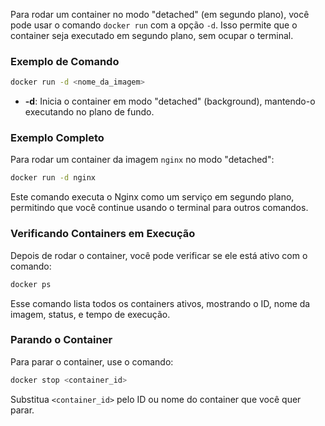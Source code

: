 Para rodar um container no modo "detached" (em segundo plano), você pode usar o comando `docker run` com a opção `-d`. Isso permite que o container seja executado em segundo plano, sem ocupar o terminal.

### Exemplo de Comando

```bash
docker run -d <nome_da_imagem>
```

- **-d**: Inicia o container em modo "detached" (background), mantendo-o executando no plano de fundo.

### Exemplo Completo

Para rodar um container da imagem `nginx` no modo "detached":

```bash
docker run -d nginx
```

Este comando executa o Nginx como um serviço em segundo plano, permitindo que você continue usando o terminal para outros comandos.

### Verificando Containers em Execução

Depois de rodar o container, você pode verificar se ele está ativo com o comando:

```bash
docker ps
```

Esse comando lista todos os containers ativos, mostrando o ID, nome da imagem, status, e tempo de execução.

### Parando o Container

Para parar o container, use o comando:

```bash
docker stop <container_id>
```

Substitua `<container_id>` pelo ID ou nome do container que você quer parar.